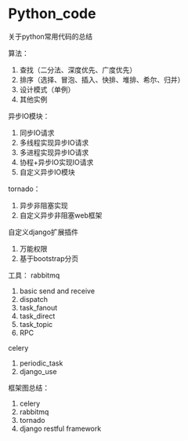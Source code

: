 # Python_code
关于python常用代码的总结


算法：
  1. 查找（二分法、深度优先、广度优先）
  2. 排序（选择、冒泡、插入、快排、堆排、希尔、归并）
  3. 设计模式（单例）
  4. 其他实例


异步IO模块：
  1. 同步IO请求
  2. 多线程实现异步IO请求
  3. 多进程实现异步IO请求
  4. 协程+异步IO实现IO请求
  5. 自定义异步IO模块


tornado：
  1. 异步非阻塞实现
  2. 自定义异步非阻塞web框架


自定义django扩展插件
  1. 万能权限
  2. 基于bootstrap分页


工具：
  rabbitmq
  1. basic send and receive
  2. dispatch
  3. task_fanout
  4. task_direct
  5. task_topic
  6. RPC

  celery
  1. periodic_task
  2. django_use


框架图总结：
   1. celery
   2. rabbitmq
   3. tornado
   4. django restful framework
